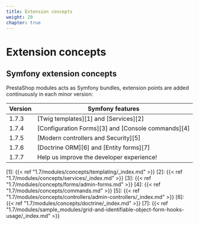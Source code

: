 ```yaml
---
title: Extension concepts
weight: 20
chapter: true
---
```


# Extension concepts

## Symfony extension concepts

PrestaShop modules acts as Symfony bundles, extension points are added continuously in each minor version:

| Version  | Symfony features                                               |
|----------|----------------------------------------------------------------|
| 1.7.3    | [Twig templates][1] and [Services][2]                          |
| 1.7.4    | [Configuration Forms][3] and [Console commands][4]             |
| 1.7.5    | [Modern controllers and Security][5]                           |
| 1.7.6    | [Doctrine ORM][6] and [Entity forms][7]                        |
| 1.7.7    | Help us improve the developer experience!                      |

[1]: {{< ref "1.7/modules/concepts/templating/_index.md" >}}
[2]: {{< ref "1.7/modules/concepts/services/_index.md" >}}
[3]: {{< ref "1.7/modules/concepts/forms/admin-forms.md" >}}
[4]: {{< ref "1.7/modules/concepts/commands.md" >}}
[5]: {{< ref "1.7/modules/concepts/controllers/admin-controllers/_index.md" >}}
[6]: {{< ref "1.7/modules/concepts/doctrine/_index.md" >}}
[7]: {{< ref "1.7/modules/sample_modules/grid-and-identifiable-object-form-hooks-usage/_index.md" >}}
